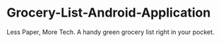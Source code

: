 # Grocery-List-Android-Application
Less Paper, More Tech. 
A handy green grocery list right in your pocket.
